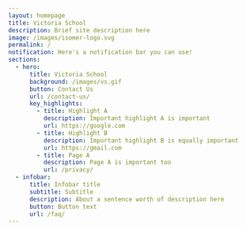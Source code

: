 ```yaml
---
layout: homepage
title: Victoria School
description: Brief site description here
image: /images/isomer-logo.svg
permalink: /
notification: Here's a notification bar you can use!
sections:
  - hero:
      title: Victoria School
      background: /images/vs.gif
      button: Contact Us
      url: /contact-us/
      key_highlights:
        - title: Highlight A
          description: Important highlight A is important
          url: https://google.com
        - title: Highlight B
          description: Important highlight B is equally important
          url: https://gmail.com
        - title: Page A
          description: Page A is important too
          url: /privacy/
  - infobar:
      title: Infobar title
      subtitle: Subtitle
      description: About a sentence worth of description here
      button: Button text
      url: /faq/
---
```

